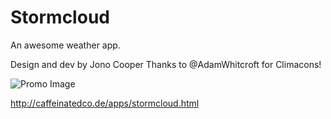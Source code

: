 Stormcloud
==========

An awesome weather app.

Design and dev by Jono Cooper
Thanks to @AdamWhitcroft for Climacons!

![Promo Image](http://www.caffeinatedco.de/assets/images/stormcloud/app.png)

<http://caffeinatedco.de/apps/stormcloud.html>
